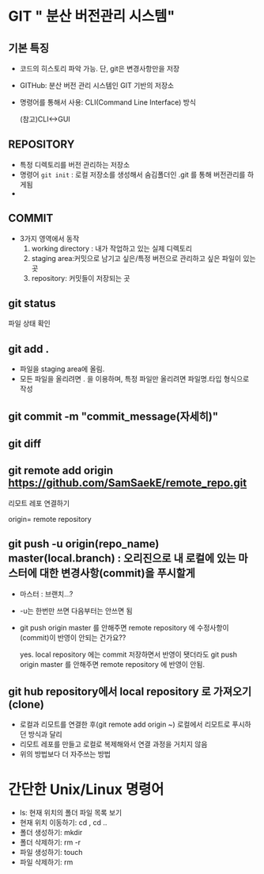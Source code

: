 # GIT " 분산 버전관리 시스템" 

## 기본 특징

* 코드의 히스토리 파악 가능. 단, git은 변경사항만을 저장

* GITHub: 분산 버전 관리 시스템인 GIT 기반의 저장소 

* 명령어를 통해서 사용: CLI(Command Line Interface) 방식

  (참고)CLI<->GUI

## REPOSITORY

* 특정 디렉토리를 버전 관리하는 저장소
* 명령어 ``git init`` : 로컬 저장소를 생성해서 숨김폴더인  .git 를 통해 버전관리를 하게됨
*  

## COMMIT

* 3가지 영역에서 동작
  1. working directory : 내가 작업하고 있는 실제 디렉토리
  2. staging area:커밋으로 남기고 싶은/특정 버전으로 관리하고 싶은 파일이 있는 곳
  3. repository: 커밋들이 저장되는 곳

## git status

파일 상태 확인



## git add .
- 파일을 staging area에 올림.
- 모든 파일을 올리려면 . 을 이용하며, 특정 파일만 올리려면 파일명.타입 형식으로 작성


## git commit -m "commit_message(자세히)"



## git diff



## git remote add origin https://github.com/SamSaekE/remote_repo.git

리모트 레포 연결하기

origin= remote repository

## git push -u origin(repo_name) master(local.branch) : 오리진으로 내 로컬에 있는 마스터에 대한 변경사항(commit)을 푸시할게

* 마스터 : 브랜치...?

* -u는 한번만 쓰면 다음부터는 안쓰면 됨

* git push origin master 를 안해주면 remote  repository 에 수정사항이 (commit)이 반영이 안되는 건가요??

  yes. local repository 에는 commit 저장하면서 반영이 됏더라도 git push origin master 를 안해주면 remote repository 에 반영이 안됨.




## git hub repository에서 local repository 로 가져오기(clone)

* 로컬과 리모트를 연결한 후(git remote add origin ~) 로컬에서 리모트로 푸시하던 방식과 달리 
* 리모트 레포를 만들고 로컬로 복제해와서 연결 과정을 거치지 않음
* 위의 방법보다 더 자주쓰는 방법



# 간단한 Unix/Linux 명령어

* ls: 현재 위치의 폴더 파일 목록 보기
* 현재 위치 이동하기: cd <path>, cd ..
* 폴더 생성하기: mkdir <name>
* 폴더 삭제하기: rm -r <name>
* 파일 생성하기: touch <name>
* 파일 삭제하기: rm <name>


